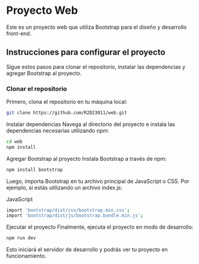 # Proyecto Web

Este es un proyecto web que utiliza Bootstrap para el diseño y desarrollo front-end.

## Instrucciones para configurar el proyecto

Sigue estos pasos para clonar el repositorio, instalar las dependencias y agregar Bootstrap al proyecto.

### Clonar el repositorio

Primero, clona el repositorio en tu máquina local:

```bash
git clone https://github.com/R2D23011/web.git
```
Instalar dependencias
Navega al directorio del proyecto e instala las dependencias necesarias utilizando npm:
```bash
cd web
npm install
```
Agregar Bootstrap al proyecto
Instala Bootstrap a través de npm:
```bash
npm install bootstrap
```
Luego, importa Bootstrap en tu archivo principal de JavaScript o CSS. Por ejemplo, si estás utilizando un archivo index.js:

JavaScript
```bash
import 'bootstrap/dist/css/bootstrap.min.css';
import 'bootstrap/dist/js/bootstrap.bundle.min.js';
```
Ejecutar el proyecto
Finalmente, ejecuta el proyecto en modo de desarrollo:
```bash
npm run dev
```
Esto iniciará el servidor de desarrollo y podrás ver tu proyecto en funcionamiento.

